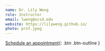 ```yaml
---
name: Dr. Lily Weng
role: Instructor
email: lweng@ucsd.edu
website: https://lilyweng.github.io/
photo: prof.jpeg
---
```


[Schedule an appointment](#){: .btn .btn-outline }
